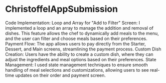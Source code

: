 # ChristoffelAppSubmission

Code Implementation:
Loop and Array for "Add to Filter" Screen: I implemented a loop and an array to manage the addition and removal of dishes. This feature allows the chef to dynamically add meals to the menu, and the user can filter and choose meals based on their preferences.
Payment Flow: The app allows users to pay directly from the Starter, Dessert, and Main screens, streamlining the payment process.
Custom Dish Creation: Users have the ability to create a custom dish, where they can adjust the ingredients and meal options based on their preferences.
State Management: I used state management techniques to ensure smooth handling of meal selections and customizations, allowing users to see real-time updates on their order and payment screen.
